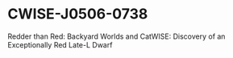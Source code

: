 # CWISE-J0506-0738
Redder than Red: Backyard Worlds and CatWISE: Discovery of an Exceptionally Red Late-L Dwarf
